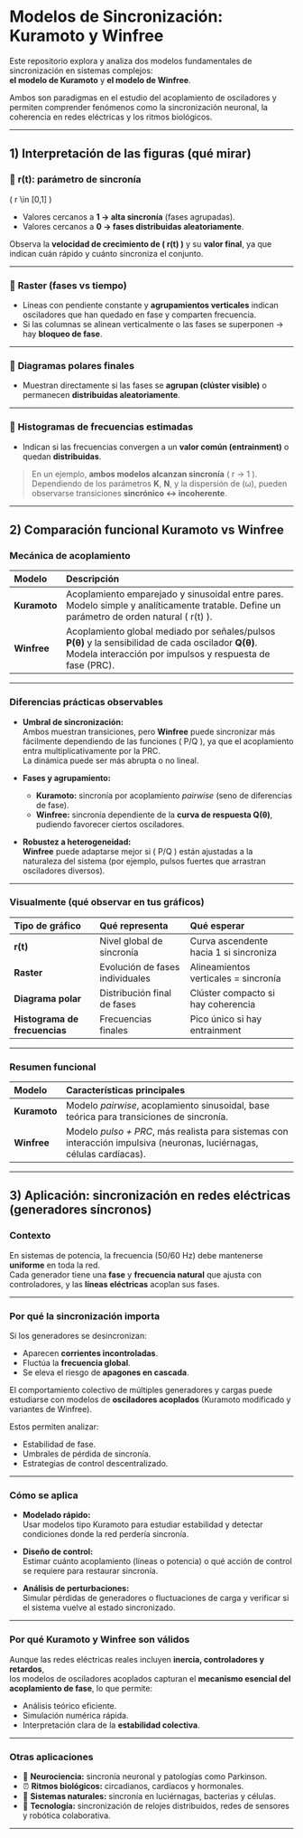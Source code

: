 # Modelos de Sincronización: Kuramoto y Winfree

Este repositorio explora y analiza dos modelos fundamentales de sincronización en sistemas complejos:  
**el modelo de Kuramoto** y **el modelo de Winfree**.  

Ambos son paradigmas en el estudio del acoplamiento de osciladores y permiten comprender fenómenos como la sincronización neuronal, la coherencia en redes eléctricas y los ritmos biológicos.

---

## 1) Interpretación de las figuras (qué mirar)

### 🔹 **r(t): parámetro de sincronía**

\( r \in [0,1] \)

- Valores cercanos a **1 → alta sincronía** (fases agrupadas).  
- Valores cercanos a **0 → fases distribuidas aleatoriamente**.  

Observa la **velocidad de crecimiento de \( r(t) \)** y su **valor final**, ya que indican cuán rápido y cuánto sincroniza el conjunto.

---

### 🔹 **Raster (fases vs tiempo)**

- Líneas con pendiente constante y **agrupamientos verticales** indican osciladores que han quedado en fase y comparten frecuencia.  
- Si las columnas se alinean verticalmente o las fases se superponen → hay **bloqueo de fase**.

---

### 🔹 **Diagramas polares finales**

- Muestran directamente si las fases se **agrupan (clúster visible)** o permanecen **distribuidas aleatoriamente**.

---

### 🔹 **Histogramas de frecuencias estimadas**

- Indican si las frecuencias convergen a un **valor común (entrainment)** o quedan **distribuidas**.  

> En un ejemplo, **ambos modelos alcanzan sincronía** ( r → 1 \).  
> Dependiendo de los parámetros **K**, **N**, y la dispersión de (ω), pueden observarse transiciones **sincrónico ↔ incoherente**.

---

## 2) Comparación funcional Kuramoto vs Winfree

###  **Mecánica de acoplamiento**

| Modelo | Descripción |
|:--------|:-------------|
| **Kuramoto** | Acoplamiento emparejado y sinusoidal entre pares. Modelo simple y analíticamente tratable. Define un parámetro de orden natural \( r(t) \). |
| **Winfree** | Acoplamiento global mediado por señales/pulsos **P(θ)** y la sensibilidad de cada oscilador **Q(θ)**. Modela interacción por impulsos y respuesta de fase (PRC). |

---

###  **Diferencias prácticas observables**

- **Umbral de sincronización:**  
  Ambos muestran transiciones, pero **Winfree** puede sincronizar más fácilmente dependiendo de las funciones \( P/Q \), ya que el acoplamiento entra multiplicativamente por la PRC.  
  La dinámica puede ser más abrupta o no lineal.

- **Fases y agrupamiento:**  
  - **Kuramoto:** sincronía por acoplamiento *pairwise* (seno de diferencias de fase).  
  - **Winfree:** sincronía dependiente de la **curva de respuesta Q(θ)**, pudiendo favorecer ciertos osciladores.

- **Robustez a heterogeneidad:**  
  **Winfree** puede adaptarse mejor si \( P/Q \) están ajustadas a la naturaleza del sistema (por ejemplo, pulsos fuertes que arrastran osciladores diversos).

---

###  **Visualmente (qué observar en tus gráficos)**

| Tipo de gráfico | Qué representa | Qué esperar |
|:-----------------|:----------------|:-------------|
| **r(t)** | Nivel global de sincronía | Curva ascendente hacia 1 si sincroniza |
| **Raster** | Evolución de fases individuales | Alineamientos verticales = sincronía |
| **Diagrama polar** | Distribución final de fases | Clúster compacto si hay coherencia |
| **Histograma de frecuencias** | Frecuencias finales | Pico único si hay entrainment |

---

###  **Resumen funcional**

| Modelo | Características principales |
|:--------|:------------------------------|
| **Kuramoto** | Modelo *pairwise*, acoplamiento sinusoidal, base teórica para transiciones de sincronía. |
| **Winfree** | Modelo *pulso + PRC*, más realista para sistemas con interacción impulsiva (neuronas, luciérnagas, células cardíacas). |

---

##  3) Aplicación: sincronización en redes eléctricas (generadores síncronos)

### **Contexto**

En sistemas de potencia, la frecuencia (50/60 Hz) debe mantenerse **uniforme** en toda la red.  
Cada generador tiene una **fase** y **frecuencia natural** que ajusta con controladores, y las **líneas eléctricas** acoplan sus fases.

---

### **Por qué la sincronización importa**

Si los generadores se desincronizan:
- Aparecen **corrientes incontroladas**.  
- Fluctúa la **frecuencia global**.  
- Se eleva el riesgo de **apagones en cascada**.

El comportamiento colectivo de múltiples generadores y cargas puede estudiarse con modelos de **osciladores acoplados** (Kuramoto modificado y variantes de Winfree).

Estos permiten analizar:
- Estabilidad de fase.  
- Umbrales de pérdida de sincronía.  
- Estrategias de control descentralizado.

---

### **Cómo se aplica**

- **Modelado rápido:**  
  Usar modelos tipo Kuramoto para estudiar estabilidad y detectar condiciones donde la red perdería sincronía.

- **Diseño de control:**  
  Estimar cuánto acoplamiento (líneas o potencia) o qué acción de control se requiere para restaurar sincronía.

- **Análisis de perturbaciones:**  
  Simular pérdidas de generadores o fluctuaciones de carga y verificar si el sistema vuelve al estado sincronizado.

---

### **Por qué Kuramoto y Winfree son válidos**

Aunque las redes eléctricas reales incluyen **inercia, controladores y retardos**,  
los modelos de osciladores acoplados capturan el **mecanismo esencial del acoplamiento de fase**, lo que permite:

- Análisis teórico eficiente.  
- Simulación numérica rápida.  
- Interpretación clara de la **estabilidad colectiva**.

---

### **Otras aplicaciones**

- 🧠 **Neurociencia:** sincronía neuronal y patologías como Parkinson.  
- ⏰ **Ritmos biológicos:** circadianos, cardíacos y hormonales.  
- 🔦 **Sistemas naturales:** sincronía en luciérnagas, bacterias y células.  
- 🤖 **Tecnología:** sincronización de relojes distribuidos, redes de sensores y robótica colaborativa.

---

